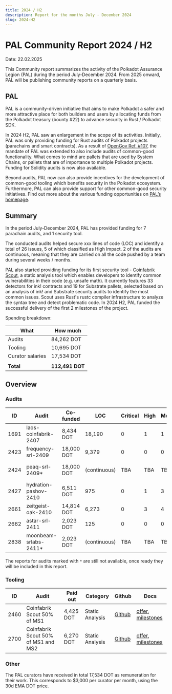 ```yaml
---
title: 2024 / H2
description: Report for the months July - December 2024
slug: 2024-H2
---
```


# PAL Community Report 2024 / H2
Date: 22.02.2025

This Community report summarizes the activity of the Polkadot Assurance Legion (PAL) during the period July-December 2024. From 2025 onward, PAL will be publishing community reports on a quarterly basis.

## PAL

PAL is a community-driven initiative that aims to make Polkadot a safer and more attractive place for both builders and users by allocating funds from the Polkadot treasury (bounty #22) to advance security in Rust / Polkadot SDK.

In 2024 H2, PAL saw an enlargement in the scope of its activities. Initially, PAL was only providing funding for Rust audits of Polkadot projects (parachains and smart contracts). As a result of [OpenGov Ref. #107](https://polkadot.polkassembly.io/referenda/1074), the mandate of PAL was extended to also include audits of common-good functionality. What comes to mind are pallets that are used by System Chains, or pallets that are of importance to multiple Polkadot projects. Funding for Solidity audits is now also available.

Beyond audits, PAL now can also provide incentives for the development of common-good tooling which benefits security in the Polkadot ecosystem. Furthermore, PAL can also provide support for other common-good security initiatives. Find out more about the various funding opportunities on [PAL’s homepage](https://dotpal.io).

## Summary
In the period July-December 2024, PAL has provided funding for 7 parachain audits, and 1 security tool.

The conducted audits helped secure xxx lines of code (LOC) and identify a total of 26 issues, 5 of which classified as High Impact. 2 of the audits are continuous, meaning that they are carried on all the code pushed by a team during several weeks / months.

PAL also started providing funding for its first security tool - [Coinfabrik Scout](https://github.com/CoinFabrik/scout-audit/), a static analysis tool which enables developers to identify common vulnerabilities in their code (e.g. unsafe math). It currently features 33 detectors for ink! contracts and 19 for Substrate pallets, selected based on an analysis of ink! and Substrate security audits to identify the most common issues. Scout uses Rust's rustc compiler infrastructure to analyze the syntax tree and detect problematic code. In 2024 H2, PAL funded the successful delivery of the first 2 milestones of the project.

Spending breakdown:

| What             | How much        |
|------------------|-----------------|
| Audits           | 84,262 DOT      |
| Tooling          | 10,695 DOT      |
| Curator salaries | 17,534 DOT      |
|                  |                 |
| **Total**        | **112,491 DOT** |

## Overview
### Audits
| ID   | Audit                 | Co-funded  | LOC          | Critical | High | Med | Low | Report                                        |
|------|-----------------------|------------|--------------|----------|-----|----|----|-----------------------------------------------|
| 1691 | laos-coinfabrik-2407  | 8,434 DOT  | 18,190       | 0        | 1   | 1  | 2  | [report](/audit_reports/24h2/laos-coinfabrik-2407.pdf) |
| 2423 | frequency-srl-2409    | 18,000 DOT | 9,379        | 0        | 0   | 0  | 2  | [report](/audit_reports/24h2/frequency-srl-2409.pdf) |
| 2424 | peaq-srl-2409*        | 18,000 DOT | (continuous) | TBA      | TBA | TBA | TBA | report coming soon                            |
| 2427 | hydration-pashov-2410 | 6,511 DOT  | 975          | 0        | 1   | 3  | 5  | [report](/audit_reports/24h2/hydration-pashov-2410.pdf) |
| 2661 | zeitgeist-oak-2410    | 14,814 DOT | 6,273        | 0        | 3   | 4  | 4  | [report](/audit_reports/24h2/zeitgeist-oak-2410.pdf) |
| 2662 | astar-srl-2411        | 2,023 DOT  | 125          | 0        | 0   | 0  | 0  | [report](/audit_reports/24h2/astar-srl-2411.pdf) |
| 2838 | moonbeam-srlabs-2411* | 2,023 DOT  | (continuous) | TBA      | TBA    | TBA   | TBA   | report coming soon                            |  
  
  
The reports for audits marked with `*` are still not available, once ready they will be included in this report.

### Tooling
| ID   | Audit                               | Paid out  | Category              | Github                                               | Docs                                                                                                         |
|------|-------------------------------------|-----------|-----------------------|------------------------------------------------------|--------------------------------------------------------------------------------------------------------------|
| 2460 | Coinfabrik Scout 50% of MS1         | 4,425 DOT | Static Analysis       | [Github](https://github.com/CoinFabrik/scout-audit/) | [offer](/tooling/24-coinfabrik-scout-offer.pdf), [milestones](/tooling/24-coinfabric-scout-milestones.xlsx)  |
| 2700 | Coinfabrik Scout 50% of MS1 and MS2 | 6,270 DOT | Static Analysis       | [Github](https://github.com/CoinFabrik/scout-audit/)                                                     |  [offer](/tooling/24-coinfabrik-scout-offer.pdf), [milestones](/tooling/24-coinfabric-scout-milestones.xlsx) |

### Other
The PAL curators have received in total 17,534 DOT as remuneration for their work. This corresponds to $3,000 per curator per month, using the 30d EMA DOT price.
